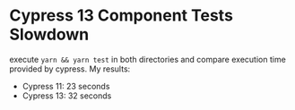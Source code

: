 # Cypress 13 Component Tests Slowdown

execute `yarn && yarn test` in both directories and compare execution time provided by cypress. My results:

- Cypress 11: 23 seconds
- Cypress 13: 32 seconds
